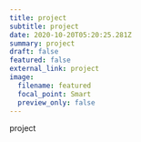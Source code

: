 ```yaml
---
title: project
subtitle: project
date: 2020-10-20T05:20:25.281Z
summary: project
draft: false
featured: false
external_link: project
image:
  filename: featured
  focal_point: Smart
  preview_only: false
---
```

project